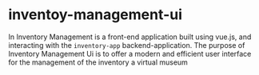 # inventoy-management-ui
In Inventory Management is a front-end application built using vue.js, and interacting with the `inventory-app` backend-application. The purpose of Inventory Management Ui is to offer a modern and efficient user interface for the management of the inventory a virtual museum
